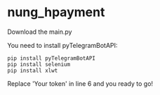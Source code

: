 # nung_hpayment
Download the main.py

You need to install pyTelegramBotAPI:
```
pip install pyTelegramBotAPI
pip install selenium
pip install xlwt
```

Replace 'Your token' in line 6 and you ready to go!
